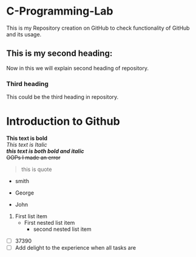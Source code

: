 # C-Programming-Lab
This is my Repository creation on GitHub to check functionality of GitHub and its usage. 
## This is my second heading:
Now in this we will explain second heading of repository.
### Third heading
This could be the third heading in repository.
# Introduction to Github
**This text is bold**\
*This text is Italic*\
***this text is both bold and italic***\
~~OOPs I made an error~~
> this is quote
* smith
+ George
- John
1. First list item
   - First nested list item
     - second nested list item
- [ ] 37390
- [ ] Add delight to the experience when all tasks are
